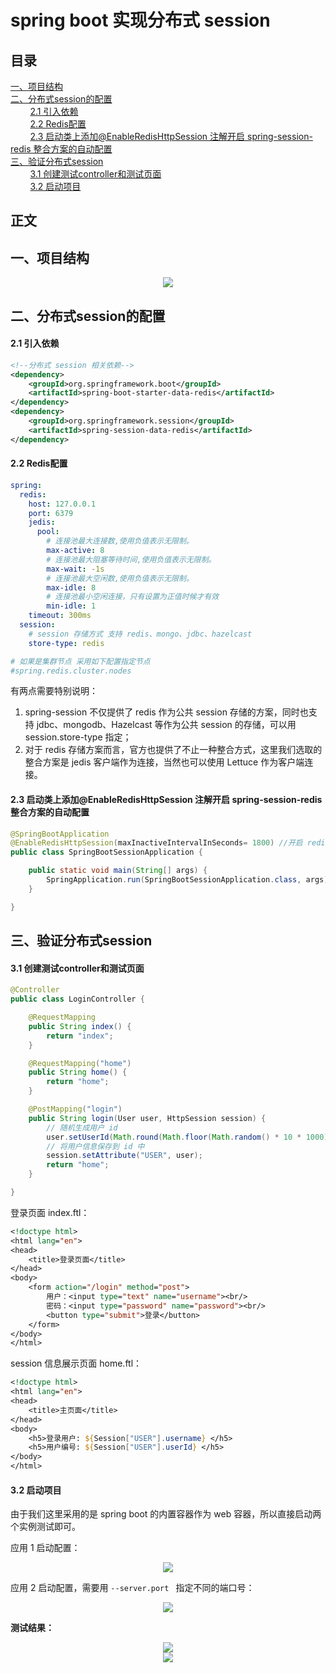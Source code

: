 # spring boot 实现分布式 session

## 目录<br/>
<a href="#一项目结构">一、项目结构</a><br/>
<a href="#二分布式session的配置">二、分布式session的配置</a><br/>
&nbsp;&nbsp;&nbsp;&nbsp;&nbsp;&nbsp;&nbsp;&nbsp;<a href="#21-引入依赖">2.1 引入依赖</a><br/>
&nbsp;&nbsp;&nbsp;&nbsp;&nbsp;&nbsp;&nbsp;&nbsp;<a href="#22-Redis配置">2.2 Redis配置</a><br/>
&nbsp;&nbsp;&nbsp;&nbsp;&nbsp;&nbsp;&nbsp;&nbsp;<a href="#23-启动类上添加EnableRedisHttpSession-注解开启-spring-session-redis-整合方案的自动配置">2.3 启动类上添加@EnableRedisHttpSession 注解开启 spring-session-redis 整合方案的自动配置</a><br/>
<a href="#三验证分布式session">三、验证分布式session</a><br/>
&nbsp;&nbsp;&nbsp;&nbsp;&nbsp;&nbsp;&nbsp;&nbsp;<a href="#31-创建测试controller和测试页面">3.1 创建测试controller和测试页面</a><br/>
&nbsp;&nbsp;&nbsp;&nbsp;&nbsp;&nbsp;&nbsp;&nbsp;<a href="#32-启动项目">3.2 启动项目</a><br/>
## 正文<br/>

## 一、项目结构

<div align="center"> <img src="https://github.com/heibaiying/spring-samples-for-all/blob/master/pictures/spring-boot-session.png"/> </div>



## 二、分布式session的配置

#### 2.1 引入依赖

```xml
<!--分布式 session 相关依赖-->
<dependency>
    <groupId>org.springframework.boot</groupId>
    <artifactId>spring-boot-starter-data-redis</artifactId>
</dependency>
<dependency>
    <groupId>org.springframework.session</groupId>
    <artifactId>spring-session-data-redis</artifactId>
</dependency>
```

#### 2.2 Redis配置

```yaml
spring:
  redis:
    host: 127.0.0.1
    port: 6379
    jedis:
      pool:
        # 连接池最大连接数,使用负值表示无限制。
        max-active: 8
        # 连接池最大阻塞等待时间,使用负值表示无限制。
        max-wait: -1s
        # 连接池最大空闲数,使用负值表示无限制。
        max-idle: 8
        # 连接池最小空闲连接，只有设置为正值时候才有效
        min-idle: 1
    timeout: 300ms
  session:
    # session 存储方式 支持 redis、mongo、jdbc、hazelcast
    store-type: redis

# 如果是集群节点 采用如下配置指定节点
#spring.redis.cluster.nodes

```

有两点需要特别说明：

1. spring-session 不仅提供了 redis 作为公共 session 存储的方案，同时也支持 jdbc、mongodb、Hazelcast 等作为公共 session 的存储，可以用 session.store-type 指定；
2. 对于 redis 存储方案而言，官方也提供了不止一种整合方式，这里我们选取的整合方案是 jedis 客户端作为连接，当然也可以使用 Lettuce 作为客户端连接。

#### 2.3 启动类上添加@EnableRedisHttpSession 注解开启 spring-session-redis 整合方案的自动配置

```java
@SpringBootApplication
@EnableRedisHttpSession(maxInactiveIntervalInSeconds= 1800) //开启 redis session 支持,并配置 session 过期时间
public class SpringBootSessionApplication {

    public static void main(String[] args) {
        SpringApplication.run(SpringBootSessionApplication.class, args);
    }

}
```



## 三、验证分布式session

#### 3.1 创建测试controller和测试页面

```java
@Controller
public class LoginController {

    @RequestMapping
    public String index() {
        return "index";
    }

    @RequestMapping("home")
    public String home() {
        return "home";
    }

    @PostMapping("login")
    public String login(User user, HttpSession session) {
        // 随机生成用户 id
        user.setUserId(Math.round(Math.floor(Math.random() * 10 * 1000)));
        // 将用户信息保存到 id 中
        session.setAttribute("USER", user);
        return "home";
    }

}
```

登录页面 index.ftl：

```jsp
<!doctype html>
<html lang="en">
<head>
    <title>登录页面</title>
</head>
<body>
    <form action="/login" method="post">
        用户：<input type="text" name="username"><br/>
        密码：<input type="password" name="password"><br/>
        <button type="submit">登录</button>
    </form>
</body>
</html>
```

session 信息展示页面 home.ftl：

```jsp
<!doctype html>
<html lang="en">
<head>
    <title>主页面</title>
</head>
<body>
    <h5>登录用户: ${Session["USER"].username} </h5>
    <h5>用户编号: ${Session["USER"].userId} </h5>
</body>
</html>
```

#### 3.2 启动项目

由于我们这里采用的是 spring boot 的内置容器作为 web 容器，所以直接启动两个实例测试即可。

应用 1 启动配置：

<div align="center"> <img src="https://github.com/heibaiying/spring-samples-for-all/blob/master/pictures/spring-boot-session-app1.png"/> </div>

应用 2 启动配置，需要用 `--server.port ` 指定不同的端口号：

<div align="center"> <img src="https://github.com/heibaiying/spring-samples-for-all/blob/master/pictures/spring-boot-session-app2.png"/> </div>

**测试结果：**

<div align="center"> <img src="https://github.com/heibaiying/spring-samples-for-all/blob/master/pictures/spring-boot-session-8080.png"/> </div>

<div align="center"> <img src="https://github.com/heibaiying/spring-samples-for-all/blob/master/pictures/spring-boot-session-8090.png"/> </div>
